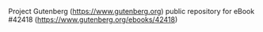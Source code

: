 Project Gutenberg (https://www.gutenberg.org) public repository for eBook #42418 (https://www.gutenberg.org/ebooks/42418)
